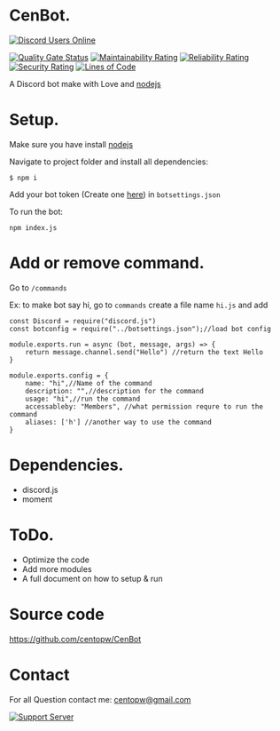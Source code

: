 CenBot.
===========
[![Discord Users Online](https://discordapp.com/api/guilds/483209992980135936/widget.png?style=shield)](https://discord.gg/BVu2SaC)

[![Quality Gate Status](https://sonarcloud.io/api/project_badges/measure?project=centopw_CenBot&metric=alert_status)](https://sonarcloud.io/dashboard?id=centopw_CenBot)
[![Maintainability Rating](https://sonarcloud.io/api/project_badges/measure?project=centopw_CenBot&metric=sqale_rating)](https://sonarcloud.io/dashboard?id=centopw_CenBot)
[![Reliability Rating](https://sonarcloud.io/api/project_badges/measure?project=centopw_CenBot&metric=reliability_rating)](https://sonarcloud.io/dashboard?id=centopw_CenBot)
[![Security Rating](https://sonarcloud.io/api/project_badges/measure?project=centopw_CenBot&metric=security_rating)](https://sonarcloud.io/dashboard?id=centopw_CenBot)
[![Lines of Code](https://sonarcloud.io/api/project_badges/measure?project=centopw_CenBot&metric=ncloc)](https://sonarcloud.io/dashboard?id=centopw_CenBot)

A Discord bot make with Love and [nodejs](https://nodejs.org)


Setup.
=============

Make sure you have install [nodejs](https://nodejs.org)

Navigate to project folder and install all dependencies:
   
   ``$ npm i``

Add your bot token (Create one [here](https://discord.com/developers/applications)) in ``botsettings.json``

To run the bot:

   ``npm index.js``

Add or remove command.
=====================

Go to ``/commands`` 

Ex: to make bot say hi, go to ``commands`` create a file name ``hi.js`` and add

```node
const Discord = require("discord.js")
const botconfig = require("../botsettings.json");//load bot config

module.exports.run = async (bot, message, args) => {
    return message.channel.send("Hello") //return the text Hello
}

module.exports.config = {
    name: "hi",//Name of the command
    description: "",//description for the command
    usage: "hi",//run the command 
    accessableby: "Members", //what permission requre to run the command
    aliases: ['h'] //another way to use the command
}
```
Dependencies.
============
  - discord.js
  - moment

ToDo.
====

 - Optimize the code
 - Add more modules
 - A full document on how to setup & run
 
 
Source code
===========

https://github.com/centopw/CenBot

Contact
=======
For all Question contact me:
centopw@gmail.com


[![Support Server](https://discordapp.com/api/guilds/483209992980135936/widget.png?style=banner3)](https://discord.gg/BVu2SaC)

